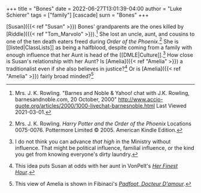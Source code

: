 +++
title = "Bones"
date = 2022-06-27T13:01:39-04:00
author = "Luke Schierer"
tags = ["family"]
[cascade]
  surn = "Bones"
+++

[Susan]({{< ref "Susan" >}}) Bones' grandparents are the ones killed by
[Riddle]({{< ref "Tom_Marvolo" >}}).[^210301-1] She lost an uncle, aunt, and
cousins to one of the ten death eaters freed during _Order of the
Phoenix_.[^210519-10]  She is [[listed|ClassLists]] as being a halfblood,
despite coming from a family with enough influence that her Aunt is head of the
[[DMLE|Culture]].[^210701-1] How close is Susan's relationship with her Aunt?
Is [Amelia]({{< ref "Amelia" >}}) a traditionalist even if she also believes in
justice?[^210701-2]  Or is [Amelia]({{< ref "Amelia" >}}) fairly broad minded?[^210701-3]

[^210701-3]: This view of Amelia is shown in Fibinaci's _[Padfoot, Docteur
    D'amour](https://www.fanfiction.net/s/4510080)_.

[^210701-2]: This idea puts Susan at odds with her aunt in VonPelt's _[Her
    Finest Hour](https://www.fanfiction.net/s/13654352/1/Her-Finest-Hour)_.

[^210701-1]: I do not think you can advance *that high* in the Ministry without
    influence.  That might be political influence, familial influence, or the
    kind you get from knowing everyone's dirty laundry.

[^210519-10]: Mrs. J. K. Rowling. _Harry Potter and the Order of the Phoenix_
    Locations 0075-0076. Pottermore Limited © 2005. American Kindle Edition.

[^210301-1]: Mrs. J. K. Rowling. "Barnes and Noble & Yahoo! chat with J.K. Rowling, barnesandnoble.com, 20 October, 2000" <http://www.accio-quote.org/articles/2000/1000-livechat-barnesnoble.html> Last Viewed 2021-03-01.


